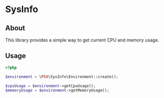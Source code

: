 
# SysInfo

## About

This library provides a simple way to get current CPU and memory usage.

## Usage

```php
<?php

$environment = \PSX\SysInfo\Environment::create();

$cpuUsage = $environment->getCpuUsage();
$memoryUsage = $environment->getMemoryUsage();

```
